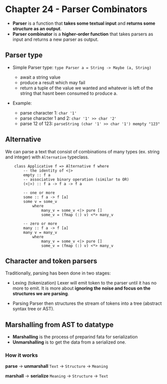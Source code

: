 # Chapter 24 - Parser Combinators

* **Parser** is a function that **takes some textual input** and **returns some
  structure as an output**.
* **Parser combinator** is a **higher-order function** that takes parsers as input
  and returns a new parser as output.

## Parser type

* Simple Parser type: `type Parser a = String -> Maybe (a, String)`
    * await a string value
    * produce a result which may fail
    * return a tuple of the value we wanted and whatever is left of the string
      that hasnt been consumed to produce a.

* Example:
    * parse character 1: `char '1'`
    * parse character 1 and 2: `char '1' >> char '2'`
    * parse 12 of 123: `parseString (char '1' >> char '1') mempty "123"`

## Alternative

We can parse a text that consist of combinations of many types (ex. string and
integer) with `Alternative` typeclass.

```
    class Applicative f => Alternative f where
        -- the identity of <|>
        empty :: f a
        -- associative binary operation (similar to OR)
        (<|>) :: f a -> f a -> f a

        -- one or more
        some :: f a -> f [a]
        some v = some_v
            where
                many_v = some_v <|> pure []
                some_v = (fmap (:) v) <*> many_v

        -- zero or more
        many :: f a -> f [a]
        many v = many_v
            where
                many_v = some_v <|> pure []
                some_v = (fmap (:) v) <*> many_v
```
## Character and token parsers

Traditionally, parsing has been done in two stages:
* Lexing (tokenization)
    Lexer will emit token to the parser until it has no more to emit. It is
more about **ignoring the noise and focus on the structures we are parsing**.

* Parsing
    Parser then structures the stream of tokens into a tree (abstract syntax
tree or AST).


## Marshalling from AST to datatype

* **Marshalling** is the process of preparind fata for serialization
* **Unmarshalling** is to get the data from a serialized one.

### How it works

**parse** -> **unmarshall**
`Text` -> `Structure` -> `Meaning`

**marshall** -> **serialize**
`Meaning` -> `Structure` -> `Text`

